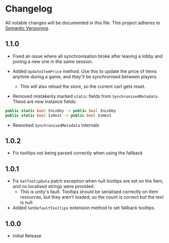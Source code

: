 # Changelog

All notable changes will be documented in this file.
This project adheres to [Semantic Versioning](https://semver.org/spec/v2.0.0.html).

## 1.1.0
- Fixed an issue where all synchronisation broke after leaving a lobby and joining a new one in the same session.

- Added `UpdateItemPrice` method. Use this to update the price of items anytime during a game, and they'll be synchronised between players.
	- This will also reload the store, so the current cart gets reset.

- Removed mistakenly marked `static` fields from `SynchronisedMetadata`. These are now instance fields:
```csharp
public static bool InLobby -> public bool InLobby
public static bool IsHost -> public bool IsHost
```

- Reworked `SynchronisedMetadata` internals

## 1.0.2
- Fix tooltips not being parsed correctly when using the fallback

## 1.0.1
- Fix `GetTootipData` patch exception when null tooltips are set on the Item, and no localised strings were provided.
  - This is unity's fault. Tooltips should be serialised correctly on Item resources, but they aren't loaded, so the count is correct but the text is null.
- Added `SetDefaultTooltips` extension method to set fallback tooltips.

## 1.0.0
- Initial Release